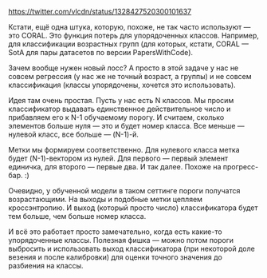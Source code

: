 https://twitter.com/vlcdn/status/1328427520300101637

Кстати, ещё одна штука, которую, похоже, не так часто используют — это CORAL. Это функция потерь для упорядоченных классов. Например, для классификации возрастных групп (для которых, кстати, CORAL — SotA для пары датасетов по версии PapersWithCode).

Зачем вообще нужен новый лосс? А просто в этой задаче у нас не совсем регрессия (у нас же не точный возраст, а группы) и не совсем классификация (классы упорядочены, хочется это использовать).

Идея там очень простая. Пусть у нас есть N классов. Мы просим классификатор выдавать единственное действительное число и прибавляем его к N-1 обучаемому порогу. И считаем, сколько элементов больше нуля — это и будет номер класса. Все меньше — нулевой класс, все больше — (N-1)-й.

Метки мы формируем соответственно. Для нулевого класса метка будет (N-1)-вектором из нулей. Для первого — первый элемент единичка, для второго — первые два. И так далее. Похоже на прогресс-бар. :)

Очевидно, у обученной модели в таком сеттинге пороги получатся возрастающими.
На выходы и подобные метки цепляем кроссэнтропию. И выход (который просто число) классификатора будет тем больше, чем больше номер класса.

И всё это работает просто замечательно, когда есть какие-то упорядоченные классы.
Полезная фишка — можно потом пороги выбросить и использовать выход классификатора (при некоторой доле везения и после калибровки) для оценки точного значения до разбиения на классы.

